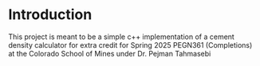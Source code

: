 # Introduction

This project is meant to be a simple c++ implementation of a cement density calculator for extra credit for Spring 2025 PEGN361 (Completions) at the Colorado School of Mines under Dr. Pejman Tahmasebi
